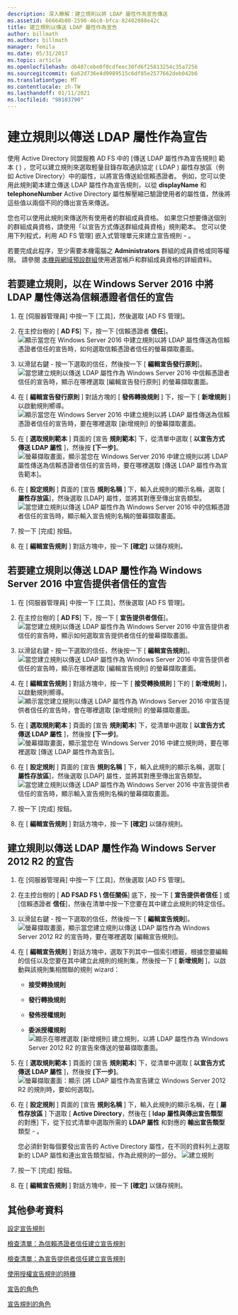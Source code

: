 ```yaml
---
description: 深入瞭解：建立規則以將 LDAP 屬性作為宣告傳送
ms.assetid: 66664b80-2590-46c0-bfca-82402088e42c
title: 建立規則以傳送 LDAP 屬性作為宣告
author: billmath
ms.author: billmath
manager: femila
ms.date: 05/31/2017
ms.topic: article
ms.openlocfilehash: d6487cebe0f0cdfeec30fd6f25813254c35a7256
ms.sourcegitcommit: 6a62d736e4d9989515c6df85e2577662deb042b6
ms.translationtype: MT
ms.contentlocale: zh-TW
ms.lasthandoff: 01/11/2021
ms.locfileid: "98103790"
---
```

# <a name="create-a-rule-to-send-ldap-attributes-as-claims"></a>建立規則以傳送 LDAP 屬性作為宣告


使用 Active Directory 同盟服務 AD FS 中的 [傳送 LDAP 屬性作為宣告規則] 範本 \( \) ，您可以建立規則來選取輕量目錄存取通訊協定 \( LDAP \) 屬性存放區（例如 Active Directory）中的屬性，以將宣告傳送給信賴憑證者。 例如，您可以使用此規則範本建立傳送 LDAP 屬性作為宣告規則，以從 **displayName** 和 **telephoneNumber** Active Directory 屬性解壓縮已驗證使用者的屬性值，然後將這些值以兩個不同的傳出宣告來傳送。

您也可以使用此規則來傳送所有使用者的群組成員資格。 如果您只想要傳送個別的群組成員資格，請使用「以宣告方式傳送群組成員資格」規則範本。 您可以使用下列程式，利用 AD FS 管理] 嵌入式管理單元來建立宣告規則 \- 。

若要完成此程序，至少需要本機電腦之 **Administrators** 群組的成員資格或同等權限。  請參閱 [本機與網域預設群組](https://go.microsoft.com/fwlink/?LinkId=83477)使用適當帳戶和群組成員資格的詳細資料。

## <a name="to-create-a-rule-to-send-ldap-attributes-as-claims-for-a-relying-party-trust-in-windows-server-2016"></a>若要建立規則，以在 Windows Server 2016 中將 LDAP 屬性傳送為信賴憑證者信任的宣告

1.  在 [伺服器管理員] 中按一下 [工具]，然後選取 [AD FS 管理]。

2.  在主控台樹的 [ **AD FS**] 下，按一下 [信賴憑證者 **信任**]。
![顯示當您在 Windows Server 2016 中建立規則以將 LDAP 屬性傳送為信賴憑證者信任的宣告時，如何選取信賴憑證者信任的螢幕擷取畫面。](media/Create-a-Rule-to-Pass-Through-or-Filter-an-Incoming-Claim/claimrule9.PNG)

3.  以滑鼠右鍵 \- 按一下選取的信任，然後按一下 [ **編輯宣告發行原則**]。
![當您建立規則以傳送 LDAP 屬性作為 Windows Server 2016 中信賴憑證者信任的宣告時，顯示在哪裡選取 [編輯宣告發行原則] 的螢幕擷取畫面。](media/Create-a-Rule-to-Pass-Through-or-Filter-an-Incoming-Claim/claimrule10.PNG)

4.  在 [ **編輯宣告發行原則** ] 對話方塊的 [ **發佈轉換規則** ] 下，按一下 [ **新增規則** ] 以啟動規則嚮導。
![顯示當您在 Windows Server 2016 中建立規則以將 LDAP 屬性傳送為信賴憑證者信任的宣告時，要在哪裡選取 [新增規則] 的螢幕擷取畫面。](media/Create-a-Rule-to-Pass-Through-or-Filter-an-Incoming-Claim/claimrule11.PNG)

5.  在 [ **選取規則範本** ] 頁面的 [宣告 **規則範本**] 下，從清單中選取 [ **以宣告方式傳送 LDAP 屬性** ]，然後按 **[下一步]**。
![螢幕擷取畫面，顯示當您在 Windows Server 2016 中建立規則以將 LDAP 屬性傳送為信賴憑證者信任的宣告時，要在哪裡選取 [傳送 LDAP 屬性作為宣告範本]。](media/Create-a-Rule-to-Send-LDAP-Attributes-as-Claims/ldap1.PNG)

6.  在 [ **設定規則** ] 頁面的 [宣告 **規則名稱** ] 下，輸入此規則的顯示名稱，選取 [ **屬性存放區**]，然後選取 [LDAP] 屬性，並將其對應至傳出宣告類型。
![當您建立規則以傳送 LDAP 屬性作為 Windows Server 2016 中的信賴憑證者信任的宣告時，顯示輸入宣告規則名稱的螢幕擷取畫面。](media/Create-a-Rule-to-Send-LDAP-Attributes-as-Claims/ldap2.PNG)

7.  按一下 [完成] 按鈕。

8.  在 [ **編輯宣告規則** ] 對話方塊中，按一下 **[確定]** 以儲存規則。

## <a name="to-create-a-rule-to-send-ldap-attributes-as-claims-for-a-claims-provider-trust-in-windows-server-2016"></a>若要建立規則以傳送 LDAP 屬性作為 Windows Server 2016 中宣告提供者信任的宣告

1.  在 [伺服器管理員] 中按一下 [工具]，然後選取 [AD FS 管理]。

2.  在主控台樹的 [ **AD FS**] 下，按一下 [ **宣告提供者信任**]。
![當您建立規則以傳送 LDAP 屬性作為 Windows Server 2016 中宣告提供者信任的宣告時，顯示如何選取宣告提供者信任的螢幕擷取畫面。](media/Create-a-Rule-to-Pass-Through-or-Filter-an-Incoming-Claim/claimrule1.PNG)

3.  以滑鼠右鍵 \- 按一下選取的信任，然後按一下 [ **編輯宣告規則**]。
![當您建立規則以傳送 LDAP 屬性作為 Windows Server 2016 中宣告提供者信任的宣告時，顯示在哪裡選取 [編輯宣告規則] 的螢幕擷取畫面。](media/Create-a-Rule-to-Pass-Through-or-Filter-an-Incoming-Claim/claimrule2.PNG)

4.  在 [ **編輯宣告規則** ] 對話方塊中，按一下 [ **接受轉換規則** ] 下的 [ **新增規則** ]，以啟動規則嚮導。
![顯示當您建立規則以傳送 LDAP 屬性作為 Windows Server 2016 中宣告提供者信任的宣告時，會在哪裡選取 [新增規則] 的螢幕擷取畫面。](media/Create-a-Rule-to-Pass-Through-or-Filter-an-Incoming-Claim/claimrule3.PNG)

5.  在 [ **選取規則範本** ] 頁面的 [宣告 **規則範本**] 下，從清單中選取 [ **以宣告方式傳送 LDAP 屬性** ]，然後按 **[下一步]**。
![螢幕擷取畫面，顯示當您在 Windows Server 2016 中建立規則時，要在哪裡選取 [傳送 LDAP 屬性作為宣告]。](media/Create-a-Rule-to-Send-LDAP-Attributes-as-Claims/ldap1.PNG)

6.  在 [ **設定規則** ] 頁面的 [宣告 **規則名稱** ] 下，輸入此規則的顯示名稱，選取 [ **屬性存放區**]，然後選取 [LDAP] 屬性，並將其對應至傳出宣告類型。
![當您建立規則以傳送 LDAP 屬性作為 Windows Server 2016 中宣告提供者信任的宣告時，顯示輸入宣告規則名稱的螢幕擷取畫面。](media/Create-a-Rule-to-Send-LDAP-Attributes-as-Claims/ldap2.PNG)

7.  按一下 [完成] 按鈕。

8.  在 [ **編輯宣告規則** ] 對話方塊中，按一下 **[確定]** 以儲存規則。



## <a name="to-create-a-rule-to-send-ldap-attributes-as-claims-for-windows-server-2012-r2"></a>建立規則以傳送 LDAP 屬性作為 Windows Server 2012 R2 的宣告

1.  在 [伺服器管理員] 中按一下 [工具]，然後選取 [AD FS 管理]。

2.  在主控台樹的 [ **AD FSAD FS \\ 信任關係**] 底下，按一下 [ **宣告提供者信任** ] 或 [信賴憑證者 **信任**]，然後在清單中按一下您要在其中建立此規則的特定信任。

3.  以滑鼠右鍵 \- 按一下選取的信任，然後按一下 [ **編輯宣告規則**]。
![螢幕擷取畫面，顯示當您建立規則以傳送 LDAP 屬性作為 Windows Server 2012 R2 的宣告時，要在哪裡選取 [編輯宣告規則]。](media/Create-a-Rule-to-Pass-Through-or-Filter-an-Incoming-Claim/claimrule6.PNG)

4.  在 [ **編輯宣告規則** ] 對話方塊中，選取下列其中一個索引標籤，根據您要編輯的信任以及您要在其中建立此規則的規則集，然後按一下 [ **新增規則** ]，以啟動與該規則集相關聯的規則 wizard：

    -   **接受轉換規則**

    -   **發行轉換規則**

    -   **發佈授權規則**

    -   **委派授權規則** 
 ![顯示在哪裡選取 [新增規則] 建立規則，以將 LDAP 屬性作為 Windows Server 2012 R2 的宣告來傳送的螢幕擷取畫面。](media/Create-a-Rule-to-Permit-All-Users/permitall5.PNG)

5.  在 [ **選取規則範本** ] 頁面的 [宣告 **規則範本**] 下，從清單中選取 [ **以宣告方式傳送 LDAP 屬性** ]，然後按 **[下一步]**。
![螢幕擷取畫面：顯示 [將 LDAP 屬性作為宣告建立 Windows Server 2012 R2 的規則時，要如何選取]。](media/Create-a-Rule-to-Send-LDAP-Attributes-as-Claims/ldap3.PNG)

6.  在 [ **設定規則** ] 頁面的 [宣告 **規則名稱** ] 下，輸入此規則的顯示名稱，在 [ **屬性存放區** ] 下選取 [ **Active Directory**，然後在 [ **ldap 屬性與傳出宣告類型** 的對應] 下，從下拉式清單中選取所需的 **LDAP 屬性** 和對應的 **輸出宣告類型** 類型 \- 。

    您必須針對每個要發出宣告的 Active Directory 屬性，在不同的資料列上選取新的 LDAP 屬性和連出宣告類型組，作為此規則的一部分。
![建立規則](media/Create-a-Rule-to-Send-LDAP-Attributes-as-Claims/ldap4.PNG)
7.  按一下 [完成] 按鈕。

8.  在 [ **編輯宣告規則** ] 對話方塊中，按一下 **[確定]** 以儲存規則。

## <a name="additional-references"></a>其他參考資料
[設定宣告規則](Configure-Claim-Rules.md)

[檢查清單：為信賴憑證者信任建立宣告規則](/previous-versions/windows/it-pro/windows-server-2012-R2-and-2012/ee913578(v=ws.11))

[檢查清單：為宣告提供者信任建立宣告規則](/previous-versions/windows/it-pro/windows-server-2012-R2-and-2012/ee913564(v=ws.11))

[使用授權宣告規則的時機](../../ad-fs/technical-reference/When-to-Use-an-Authorization-Claim-Rule.md)

[宣告的角色](../../ad-fs/technical-reference/The-Role-of-Claims.md)

[宣告規則的角色](../../ad-fs/technical-reference/The-Role-of-Claim-Rules.md)
